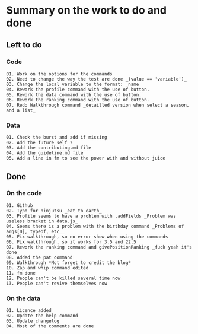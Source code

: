 # Summary on the work to do and done

## Left to do

### Code

    01. Work on the options for the commands
    02. Need to change the way the test are done _(value == 'variable')_
    03. Change the local variable to the format: _name
    04. Rework the profile command with the use of button.
    05. Rework the data command with the use of button.
    06. Rework the ranking command with the use of button.
    07. Redo Walkthrough command _detailled version when select a season, and a list_

### Data

    01. Check the burst and add if missing
    02. Add the future self ?
    03. Add the contributing.md file
    04. Add the guideline.md file
    05. Add a line in fm to see the power with and without juice

## Done

### On the code

    01. Github
    02. Typo for ninjutsu _eat to earth_
    03. Profile seems to have a problem with .addFields _Problem was useless bracket in data.js_
    04. Seems there is a problem with the birthday command _Problems of args[0], typeof, etc__
    05. Fix walkthrough, so no error show when using the commands
    06. Fix walkthrough, so it works for 3.5 and 22.5
    07. Rework the ranking command and givePositionRanking _fuck yeah it's done_
    08. Added the pat command
    09. Walkthrough *Not forget to credit the blog*
    10. Zap and whip command edited
    11. fm done
    12. People can't be killed several time now
    13. People can't revive themselves now

### On the data

    01. Licence added
    02. Update the help command
    03. Update changelog
    04. Most of the comments are done
